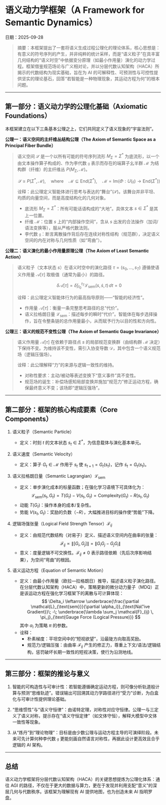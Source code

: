 ﻿# 语义动力学框架（A Framework for Semantic Dynamics）
日期：2025-09-28


> 摘要：本框架提出了一套将语义生成过程公理化的理论体系，核心思想是：有意义的符号序列的产生，并非纯粹的统计采样，而是“语义粒子”在具丰富几何结构的“语义时空”中依据变分原理（如最小作用量）演化的动力学过程。框架借鉴规范场论与广义相对论，并以分层代数认知架构（HACA）所揭示的代数结构为现实基础，旨在为 AI 的可解释性、可预测性与可控性提供坚实的理论基石，回答“若智能是一种物理现象，其运动方程为何”的根本问题。

---

## 第一部分：语义动力学的公理化基础（Axiomatic Foundations）

本框架建立在以下三条基本公理之上，它们共同定义了语义现象的“宇宙法则”。

**公理一：语义空间的主纤维丛结构公理（The Axiom of Semantic Space as a Principal Fiber Bundle）**

> 语义空间 $\mathcal{S}$ 是一个以所有可能的符号序列流形 $M_{\Sigma} = \Sigma^*$ 为底流形，以一个由文本操作算子构成的、作为李代数 $\mathfrak{g}$ 表示而存在的端算子幺半群 $\mathcal{M}$ 为结构群（纤维）的主纤维丛 $P(M_{\Sigma}, \mathcal{M})$。
>
> $$\mathcal{S} \cong P(\Sigma^*, \mathcal{M}),\quad \text{where}\quad \mathcal{M} \subseteq \mathrm{End}(\Sigma^*),\quad \mathcal{M} = \mathrm{Im}(\Phi: U(\mathfrak{g}) \to \mathrm{End}(\Sigma^*))$$
>
> 诠释：此公理定义智能体进行思考与表达的“舞台”($\mathcal{S}$)。该舞台并非平坦、均质的向量空间，而是高度结构化的几何对象。
> - 底流形 $M_{\Sigma} = \Sigma^*$：所有可能话语构成的“大地”。具体文本 $s\in\Sigma^*$ 是其上一位置。
> - 纤维 $\mathcal{M}$：位置 $s$ 上的“内部操作空间”，含从 $s$ 出发的合法操作（加词/语法变换等），服从严格代数法则。
> - 李代数 $\mathfrak{g}$：断言离散操作背后存在连续对称性结构（规范群），决定语义空间的内在对称与几何性质（如“弯曲”）。

**公理二：语义演化的最小作用量原理公理（The Axiom of Least Semantic Action）**

> 语义粒子（文本状态 $s$）在语义时空中的演化路径 $\tau=(s_0,\dots,s_T)$ 遵循使语义作用量 $\mathcal{A}[\tau]$ 取极值（通常为最小）的路径。
>
> $$\delta\mathcal{A}[\tau]=\delta \int_{t_0}^{t_T} \mathcal{L}_{\text{sem}}(s, \dot{s}, t)\,dt = 0$$
>
> 诠释：此公理定义智能体行为的最高指导原则——“智能的经济性”。
> - 作用量 $\mathcal{A}[\tau]$：衡量一条完整思考路径的总“代价”。
> - 语义拉格朗日量 $\mathcal{L}_{\text{sem}}$：描述每步的瞬时“代价”。智能体在每步选择操作，旨在令整条链的总作用量最小，从而赋予行为以目的性和方向性。

**公理三：语义的规范不变性公理（The Axiom of Semantic Gauge Invariance）**

> 语义作用量 $\mathcal{A}[\tau]$ 在依赖于路径点 $s$ 的局部规范变换群（由结构群 $\mathcal{M}$ 决定）下保持不变。为维持该不变性，需引入协变导数 $\mathcal{D}$，其中包含一个语义规范场（逻辑压强场）。
>
> 诠释：此公理解释“力”的来源与逻辑一致性的维持。
> - 对称性要求：主动/被动等表述变换下“意义事件”具不变性。
> - 规范场的诞生：补偿场感知局部变换并施加“规范力”修正运动方程，确保最终意义不变；该场即“逻辑压强场”。

---

## 第二部分：框架的核心构成要素（Core Components）

1) 语义粒子（Semantic Particle）
   - 定义：时刻 $t$ 的文本状态 $s_t\in\Sigma^*$，为信息载体与演化基本单元。

2) 语义速度（Semantic Velocity）
   - 定义：算子 $G_t\in\mathcal{M}$ 作用于 $s_t$ 使 $s_{t+1}=G_t(s_t)$，记作 $\dot{s}_t = G_t(s_t)$。

3) 语义拉格朗日量（Semantic Lagrangian）$\mathcal{L}_{\text{sem}}$
   - 定义：单步演化成本的标量函数；在强化学习语境下可具体化为：
   $$
   \mathcal{L}_{\text{sem}}(s_t, G_t) = T(G_t) - V(s_t, G_t) = \mathrm{Complexity}(G_t) - R(s_t, G_t)
   $$
   - 动能 $T(G_t)$：操作本身的成本/复杂性。
   - 势能 $V(s_t,G_t)$：奖励的负数（$-R$），大幅推进目标的操作使“势能”下降。

4) 逻辑场强张量（Logical Field Strength Tensor）$\mathcal{F}_{ij}$
   - 定义：由规范代数结构（对易子）定义、描述语义空间内在曲率的张量：
   $$
   \mathcal{F}_{ij} \propto \|[G_i, G_j]\| = \|G_i G_j - G_j G_i\|
   $$
   - 意义：度量逻辑不可交换性。$\mathcal{F}_{ij}\ne 0$ 表示路径依赖（先后次序影响结果），为空间“弯曲”的根因。

5) 语义运动方程（Equation of Semantic Motion）
   - 定义：由最小作用量（欧拉—拉格朗日）推导，描述语义粒子演化路径。在分层代数认知架构（HACA）中，策略更新的微分动力量子（MDQ）正是该运动方程在强化学习框架下的离散与可计算体现：
   $$
   \Delta_i \leftarrow \underbrace{\frac{\partial \mathcal{L}_{\text{sem}}}{\partial \alpha_i}}_{\text{Na\"ive Gradient}}\; -\; \underbrace{\lambda \sum_j \mathcal{F}_{ij} \, \pi_j}_{\text{Gauge Force (Logical Pressure)}}
   $$
   其中 $\alpha_i$ 为策略 $\pi$ 的参数。
   - 诠释：
     - 朴素梯度：平坦空间中的“短视欲望”，沿最陡方向取高奖励。
     - 规范力/逻辑压强：由曲率 $\mathcal{F}_{ij}$ 产生的修正力，尊重上下文/语法/逻辑结构，惩罚破坏长期一致性的短视决策，使行为沿测地线。

---

## 第三部分：框架的推论与意义

1) 智能的可构造性与可审计性：若智能遵循确定运动方程，则可像分析轨道般计算与预测“思维轨迹”。错误输出可回溯其动力学路径进行“受力”诊断，为白盒化与可审计性提供理论基础。

2) “思维惯性”与“语义守恒律”：由诺特定理，对称性对应守恒律。公理一与三定义了语义对称，提示存在“语义守恒定律”（如文体守恒），解释大模型中文体一致性等现象。

3) 从“炼丹”到“理论物理”：目标是由少数公理与运动方程主导的可演绎阶段。未来可先计算何种李代数 $\mathfrak g$ 更能刻画自然语言对称性，再据此设计更高效且合乎逻辑的 AI 架构。

---

## 总结

语义动力学框架将分层代数认知架构（HACA）的关键思想提炼为公理化体系：通往 AGI 的路径，不仅在于更大的数据与算力，更在于发现并利用支配“意义”的深层几何与代数秩序。该框架为理解现有 AI 提供地图，也为创造未来 AI 指明罗盘。

